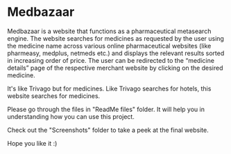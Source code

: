# Medbazaar
Medbazaar is a website that functions as a pharmaceutical metasearch engine. The website searches for medicines as requested by the user using the medicine name across various online pharmaceutical websites (like pharmeasy, medplus, netmeds etc.) and displays the relevant results sorted in increasing order of price. The user can be redirected to the “medicine details” page of the respective merchant website by clicking on the desired medicine. 

It's like Trivago but for medicines. Like Trivago searches for hotels, this website searches for medicines.

Please go through the files in "ReadMe files" folder. It will help you in understanding how you can use this project.

Check out the "Screenshots" folder to take a peek at the final website.

Hope you like it :)
